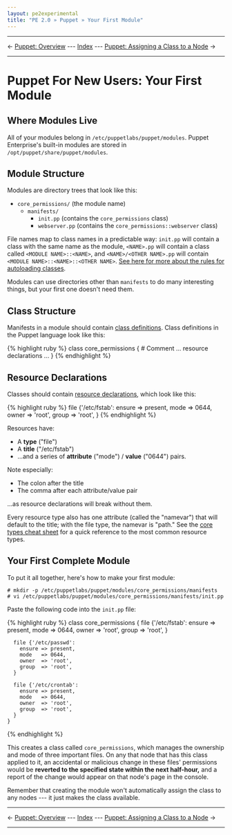 ```yaml
---
layout: pe2experimental
title: "PE 2.0 » Puppet » Your First Module"
---
```


* * *

&larr; [Puppet: Overview](./puppet_overview.html) --- [Index](./) --- [Puppet: Assigning a Class to a Node](./puppet_classifying.html) &rarr;

* * *

Puppet For New Users: Your First Module
=====

Where Modules Live
-----

All of your modules belong in `/etc/puppetlabs/puppet/modules`. Puppet Enterprise's built-in modules are stored in `/opt/puppet/share/puppet/modules`.

Module Structure
-----

Modules are directory trees that look like this:

- `core_permissions/` (the module name)
    - `manifests/`
        - `init.pp` (contains the `core_permissions` class)
        - `webserver.pp` (contains the `core_permissions::webserver` class)

File names map to class names in a predictable way: `init.pp` will contain a class with the same name as the module, `<NAME>.pp` will contain a class called `<MODULE NAME>::<NAME>`, and `<NAME>/<OTHER NAME>.pp` will contain `<MODULE NAME>::<NAME>::<OTHER NAME>`. [See here for more about the rules for autoloading classes](/learning/modules1.html#manifests-namespacing-and-autoloading).

Modules can use directories other than `manifests` to do many interesting things, but your first one doesn't need them.

Class Structure
-----

Manifests in a module should contain [class definitions](/learning/modules1.html#classes). Class definitions in the Puppet language look like this:

{% highlight ruby %}
    class core_permissions {
      # Comment
      ... resource declarations ...
    }
{% endhighlight %}

Resource Declarations
-----

Classes should contain [resource declarations](/learning/manifests.html#resource-declarations), which look like this:

{% highlight ruby %}
    file {'/etc/fstab':
      ensure => present,
      mode   => 0644,
      owner  => 'root',
      group  => 'root',
    }
{% endhighlight %}

Resources have: 

* A **type** ("file")
* A **title** ("/etc/fstab")
* ...and a series of **attribute** ("mode") / **value** ("0644") pairs.

Note especially:

* The colon after the title
* The comma after each attribute/value pair

...as resource declarations will break without them.

Every resource type also has one attribute (called the "namevar") that will default to the title; with the file type, the namevar is "path." See the [core types cheat sheet](/puppet_core_types_cheatsheet.pdf) for a quick reference to the most common resource types. 

Your First Complete Module
-----

To put it all together, here's how to make your first module:

    # mkdir -p /etc/puppetlabs/puppet/modules/core_permissions/manifests
    # vi /etc/puppetlabs/puppet/modules/core_permissions/manifests/init.pp

Paste the following code into the `init.pp` file:

{% highlight ruby %}
    class core_permissions {
      file {'/etc/fstab':
        ensure => present,
        mode   => 0644,
        owner  => 'root',
        group  => 'root',
      }
      
      file {'/etc/passwd':
        ensure => present,
        mode   => 0644,
        owner  => 'root',
        group  => 'root',
      }
      
      file {'/etc/crontab':
        ensure => present,
        mode   => 0644,
        owner  => 'root',
        group  => 'root',
      }
    }
{% endhighlight %}

This creates a class called `core_permissions`, which manages the ownership and mode of three important files. On any that node that has this class applied to it, an accidental or malicious change in these files' permissions would be **reverted to the specified state within the next half-hour,** and a report of the change would appear on that node's page in the console.

Remember that creating the module won't automatically assign the class to any nodes --- it just makes the class available.

* * *

&larr; [Puppet: Overview](./puppet_overview.html) --- [Index](./) --- [Puppet: Assigning a Class to a Node](./puppet_classifying.html) &rarr;

* * *

